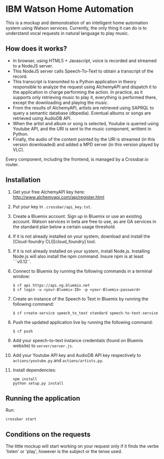 # IBM Watson Home Automation

This is a mockup and demonstration of an intelligent home automation system using Watson services.
Currently, the only thing it can do is to understand vocal requests in natural language to play music.

## How does it works?

- In browser, using HTML5 + Javascript, voice is recorded and streamed to a NodeJS server.
- This NodeJS server calls Speech-To-Text to obtain a transcript of the record.
- This transcript is transmited to a Python application in theory responsible to analyze the request using AlchemyAPI and dispatch it to the application in charge performing the action. In practice, as it supports only retrieving music to play it, everything is performed there, except the downloading and playing the music.
- From the results of AlchemyAPI, artists are retrieved using SAPRQL to query a semantic database (dbpedia). Eventual albums or songs are retrieved using AudioDB API.
- When the artist and album or song is selected, Youtube is queried using Youtube API, and the URI is sent to the music component, writtent in Python.
- Finally, the audio of the content pointed by the URI is streamed (in this version downloaded) and added a MPD server (in this version played by VLC).

Every component, including the frontend, is managed by a Crossbar.io router.

## Installation

1. Get your free AlchemyAPI key here: http://www.alchemyapi.com/api/register.html

2. Put your key in ```.crossbar/api_key.txt```.

3. Create a Bluemix account. Sign up in Bluemix or use an existing account. Watson services in beta are free to use, as are GA services in the standard plan below a certain usage threshold.

4. If it is not already installed on your system, download and install the [Cloud-foundry CLI][cloud_foundry] tool.

5. If it is not already installed on your system, install Node.js. Installing Node.js will also install the npm command. Insure npm is at least ```v0.12``.

6. Connect to Bluemix by running the following commands in a terminal window:

    ```
    $ cf api https://api.ng.bluemix.net
    $ cf login -u <your-Bluemix-ID> -p <your-Bluemix-password>
    ```

7. Create an instance of the Speech to Text in Bluemix by running the following command:

    ```
    $ cf create-service speech_to_text standard speech-to-text-service
    ```

8. Push the updated application live by running the following command:

    ```
    $ cf push
    ```

9. Add your speech-to-text instance credentials (found on Bluemix website) to ```server/server.js```.

10. Add your Youtube API key and AudioDB API key respectively to ```actions/youtube.py``` and ```actions/artists.py```.

11. Install dependencies:

    ```
    npm install
    python setup.py install
    ```


## Running the application

Run:

    crossbar start

## Conditions on the requests

The little mockup will start working on your request only if it finds the verbe 'listen' or 'play', however is the subject or the tense used.
